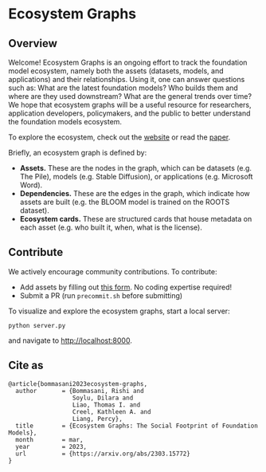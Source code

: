 # Ecosystem Graphs


## Overview
Welcome! Ecosystem Graphs is an ongoing effort to track the foundation model ecosystem, namely both the assets (datasets, models, and applications) and their relationships. Using it, one can answer questions such as: What are the latest foundation models? Who builds them and where are they used downstream? What are the general trends over time? We hope that ecosystem graphs will be a useful resource for researchers, application developers, policymakers, and the public to better understand the foundation models ecosystem.

To explore the ecosystem, check out the [website](https://crfm.stanford.edu/ecosystem-graphs/) or read the [paper](https://arxiv.org/abs/2303.15772).

Briefly, an ecosystem graph is defined by:
- **Assets.** These are the nodes in the graph, which can be datasets (e.g. The Pile), models (e.g. Stable Diffusion), or applications (e.g. Microsoft Word).
- **Dependencies.** These are the edges in the graph, which indicate how assets are built (e.g. the BLOOM model is trained on the ROOTS dataset).
- **Ecosystem cards.** These are structured cards that house metadata on each asset (e.g. who built it, when, what is the license).

## Contribute
We actively encourage community contributions. To contribute:
- Add assets by filling out [this form](https://forms.gle/VqnSsZhv62hJ5rP36). No coding expertise required!
- Submit a PR (run `precommit.sh` before submitting)

To visualize and explore the ecosystem graphs, start a local server:

    python server.py

and navigate to [http://localhost:8000](http://localhost:8000).

## Cite as

```
@article{bommasani2023ecosystem-graphs,
  author       = {Bommasani, Rishi and
                  Soylu, Dilara and
                  Liao, Thomas I. and
                  Creel, Kathleen A. and
                  Liang, Percy},
  title        = {Ecosystem Graphs: The Social Footprint of Foundation Models},
  month        = mar,
  year         = 2023,
  url          = {https://arxiv.org/abs/2303.15772}
}
```
